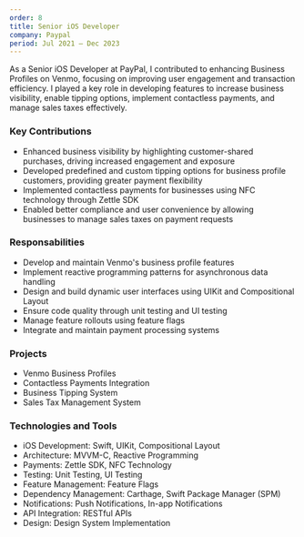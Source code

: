 ```yaml
---
order: 8
title: Senior iOS Developer
company: Paypal
period: Jul 2021 — Dec 2023
---
```


As a Senior iOS Developer at PayPal, I contributed to enhancing Business Profiles on Venmo, focusing on improving user engagement and transaction efficiency. I played a key role in developing features to increase business visibility, enable tipping options, implement contactless payments, and manage sales taxes effectively.

### Key Contributions
- Enhanced business visibility by highlighting customer-shared purchases, driving increased engagement and exposure
- Developed predefined and custom tipping options for business profile customers, providing greater payment flexibility
- Implemented contactless payments for businesses using NFC technology through Zettle SDK
- Enabled better compliance and user convenience by allowing businesses to manage sales taxes on payment requests

### Responsabilities
- Develop and maintain Venmo's business profile features
- Implement reactive programming patterns for asynchronous data handling
- Design and build dynamic user interfaces using UIKit and Compositional Layout
- Ensure code quality through unit testing and UI testing
- Manage feature rollouts using feature flags
- Integrate and maintain payment processing systems

### Projects
- Venmo Business Profiles
- Contactless Payments Integration
- Business Tipping System
- Sales Tax Management System

### Technologies and Tools
- iOS Development: Swift, UIKit, Compositional Layout
- Architecture: MVVM-C, Reactive Programming
- Payments: Zettle SDK, NFC Technology
- Testing: Unit Testing, UI Testing
- Feature Management: Feature Flags
- Dependency Management: Carthage, Swift Package Manager (SPM)
- Notifications: Push Notifications, In-app Notifications
- API Integration: RESTful APIs
- Design: Design System Implementation